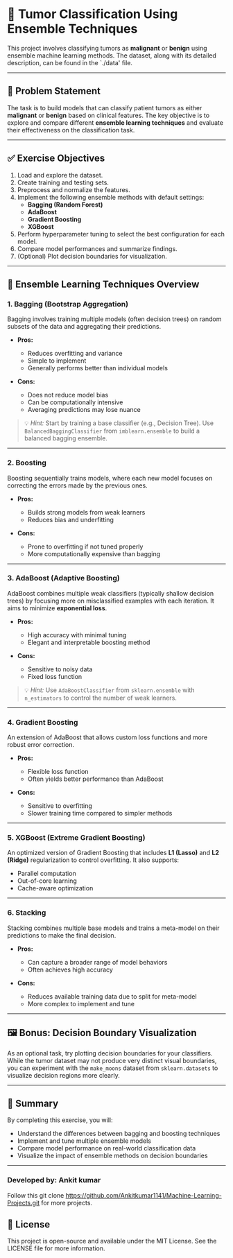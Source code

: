 # 🧬 Tumor Classification Using Ensemble Techniques

This project involves classifying tumors as **malignant** or **benign** using ensemble machine learning methods. The dataset, along with its detailed description, can be found in the `./data' file.

---

## 🎯 Problem Statement

The task is to build models that can classify patient tumors as either **malignant** or **benign** based on clinical features. The key objective is to explore and compare different **ensemble learning techniques** and evaluate their effectiveness on the classification task.

---

## ✅ Exercise Objectives

1. Load and explore the dataset.
2. Create training and testing sets.
3. Preprocess and normalize the features.
4. Implement the following ensemble methods with default settings:
   - **Bagging (Random Forest)**
   - **AdaBoost**
   - **Gradient Boosting**
   - **XGBoost**
5. Perform hyperparameter tuning to select the best configuration for each model.
6. Compare model performances and summarize findings.
7. (Optional) Plot decision boundaries for visualization.

---

## 🧠 Ensemble Learning Techniques Overview

### 1. Bagging (Bootstrap Aggregation)

Bagging involves training multiple models (often decision trees) on random subsets of the data and aggregating their predictions.

- **Pros:**
  - Reduces overfitting and variance
  - Simple to implement
  - Generally performs better than individual models

- **Cons:**
  - Does not reduce model bias
  - Can be computationally intensive
  - Averaging predictions may lose nuance

> 💡 *Hint:* Start by training a base classifier (e.g., Decision Tree). Use `BalancedBaggingClassifier` from `imblearn.ensemble` to build a balanced bagging ensemble.

---

### 2. Boosting

Boosting sequentially trains models, where each new model focuses on correcting the errors made by the previous ones.

- **Pros:**
  - Builds strong models from weak learners
  - Reduces bias and underfitting

- **Cons:**
  - Prone to overfitting if not tuned properly
  - More computationally expensive than bagging

---

### 3. AdaBoost (Adaptive Boosting)

AdaBoost combines multiple weak classifiers (typically shallow decision trees) by focusing more on misclassified examples with each iteration. It aims to minimize **exponential loss**.

- **Pros:**
  - High accuracy with minimal tuning
  - Elegant and interpretable boosting method

- **Cons:**
  - Sensitive to noisy data
  - Fixed loss function

> 💡 *Hint:* Use `AdaBoostClassifier` from `sklearn.ensemble` with `n_estimators` to control the number of weak learners.

---

### 4. Gradient Boosting

An extension of AdaBoost that allows custom loss functions and more robust error correction.

- **Pros:**
  - Flexible loss function
  - Often yields better performance than AdaBoost

- **Cons:**
  - Sensitive to overfitting
  - Slower training time compared to simpler methods

---

### 5. XGBoost (Extreme Gradient Boosting)

An optimized version of Gradient Boosting that includes **L1 (Lasso)** and **L2 (Ridge)** regularization to control overfitting. It also supports:

- Parallel computation
- Out-of-core learning
- Cache-aware optimization

---

### 6. Stacking

Stacking combines multiple base models and trains a meta-model on their predictions to make the final decision.

- **Pros:**
  - Can capture a broader range of model behaviors
  - Often achieves high accuracy

- **Cons:**
  - Reduces available training data due to split for meta-model
  - More complex to implement and tune

---

## 🖼️ Bonus: Decision Boundary Visualization

As an optional task, try plotting decision boundaries for your classifiers. While the tumor dataset may not produce very distinct visual boundaries, you can experiment with the `make_moons` dataset from `sklearn.datasets` to visualize decision regions more clearly.

---

## 📝 Summary

By completing this exercise, you will:

- Understand the differences between bagging and boosting techniques
- Implement and tune multiple ensemble models
- Compare model performance on real-world classification data
- Visualize the impact of ensemble methods on decision boundaries

---
### Developed by: Ankit kumar
Follow this git clone https://github.com/Ankitkumar1141/Machine-Learning-Projects.git for more projects.

## 📄 License
This project is open-source and available under the MIT License. See the LICENSE file for more information.

